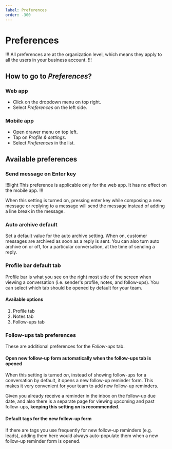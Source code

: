```yaml
---
label: Preferences
order: -300
---
```


# Preferences

!!!
All preferences are at the organization level, which means they apply to all the users in your business account.
!!!

## How to go to *Preferences*?

### Web app

- Click on the dropdown menu on top right.
- Select *Preferences* on the left side.

### Mobile app

- Open drawer menu on top left.
- Tap on *Profile & settings*.
- Select *Preferences* in the list.

## Available preferences

### Send message on Enter key

!!!light
This preference is applicable only for the web app. It has no effect on the mobile app.
!!!

When this setting is turned on, pressing enter key while composing a new message or replying to a message will send the message instead of adding a line break in the message.

### Auto archive default

Set a default value for the auto archive setting. When on, customer messages are archived as soon as a reply is sent. You can also turn auto archive on or off, for a particular conversation, at the time of sending a reply.

### Profile bar default tab

Profile bar is what you see on the right most side of the screen when viewing a conversation (i.e. sender's profile, notes, and follow-ups). You can select which tab should be opened by default for your team.

#### Available options

1. Profile tab
2. Notes tab
3. Follow-ups tab

### Follow-ups tab preferences

These are additional preferences for the *Follow-ups* tab.

#### Open new follow-up form automatically when the follow-ups tab is opened

When this setting is turned *on*, instead of showing follow-ups for a conversation by default, it opens a new follow-up reminder form. This makes it very convenient for your team to add new follow-up reminders.

Given you already receive a reminder in the inbox on the follow-up due date, and also there is a separate page for viewing upcoming and past follow-ups, **keeping this setting *on* is recommended**.

#### Default tags for the new follow-up form

If there are tags you use frequently for new follow-up reminders (e.g. leads), adding them here would always auto-populate them when a new follow-up reminder form is opened.
